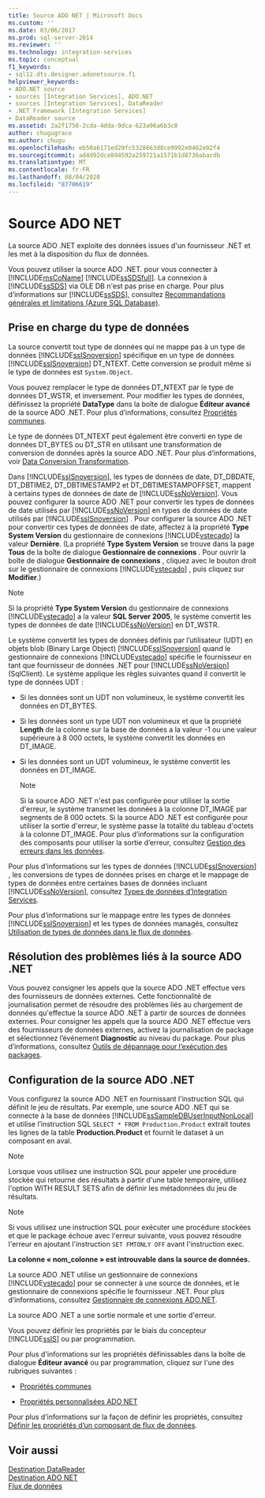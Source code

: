```yaml
---
title: Source ADO NET | Microsoft Docs
ms.custom: ''
ms.date: 03/06/2017
ms.prod: sql-server-2014
ms.reviewer: ''
ms.technology: integration-services
ms.topic: conceptual
f1_keywords:
- sql12.dts.designer.adonetsource.f1
helpviewer_keywords:
- ADO.NET source
- sources [Integration Services], ADO.NET
- sources [Integration Services], DataReader
- .NET Framework [Integration Services]
- DataReader source
ms.assetid: 2a2f1750-2cda-4dda-9dca-623a96a6b3c0
author: chugugrace
ms.author: chugu
ms.openlocfilehash: eb50a6171ed29fc5328663d8ce9992e0462e02f4
ms.sourcegitcommit: ad4d92dce894592a259721a1571b1d8736abacdb
ms.translationtype: MT
ms.contentlocale: fr-FR
ms.lasthandoff: 08/04/2020
ms.locfileid: "87706619"
---
```

# <a name="ado-net-source"></a>Source ADO NET
  La source ADO .NET exploite des données issues d'un fournisseur .NET et les met à la disposition du flux de données.  
  
 Vous pouvez utiliser la source ADO .NET. pour vous connecter à [!INCLUDE[msCoName](../../includes/msconame-md.md)] [!INCLUDE[ssSDSfull](../../includes/sssdsfull-md.md)]. La connexion à [!INCLUDE[ssSDS](../../includes/sssds-md.md)] via OLE DB n'est pas prise en charge. Pour plus d’informations sur [!INCLUDE[ssSDS](../../includes/sssds-md.md)], consultez [Recommandations générales et limitations (Azure SQL Database)](https://go.microsoft.com/fwlink/?LinkId=248228).  
  
## <a name="data-type-support"></a>Prise en charge du type de données  
 La source convertit tout type de données qui ne mappe pas à un type de données [!INCLUDE[ssISnoversion](../../includes/ssisnoversion-md.md)] spécifique en un type de données [!INCLUDE[ssISnoversion](../../includes/ssisnoversion-md.md)] DT_NTEXT. Cette conversion se produit même si le type de données est `System.Object`.  
  
 Vous pouvez remplacer le type de données DT_NTEXT par le type de données DT_WSTR, et inversement. Pour modifier les types de données, définissez la propriété **DataType** dans la boîte de dialogue **Éditeur avancé** de la source ADO .NET. Pour plus d’informations, consultez [Propriétés communes](../common-properties.md).  
  
 Le type de données DT_NTEXT peut également être converti en type de données DT_BYTES ou DT_STR en utilisant une transformation de conversion de données après la source ADO .NET. Pour plus d’informations, voir [Data Conversion Transformation](transformations/data-conversion-transformation.md).  
  
 Dans [!INCLUDE[ssISnoversion](../../includes/ssisnoversion-md.md)], les types de données de date, DT_DBDATE, DT_DBTIME2, DT_DBTIMESTAMP2 et DT_DBTIMESTAMPOFFSET, mappent à certains types de données de date de [!INCLUDE[ssNoVersion](../../includes/ssnoversion-md.md)]. Vous pouvez configurer la source ADO .NET pour convertir les types de données de date utilisés par [!INCLUDE[ssNoVersion](../../includes/ssnoversion-md.md)] en types de données de date utilisés par [!INCLUDE[ssISnoversion](../../includes/ssisnoversion-md.md)] . Pour configurer la source ADO .NET pour convertir ces types de données de date, affectez à la propriété **Type System Version** du gestionnaire de connexions [!INCLUDE[vstecado](../../includes/vstecado-md.md)] la valeur **Dernière**. (La propriété **Type System Version** se trouve dans la page **Tous** de la boîte de dialogue **Gestionnaire de connexions** . Pour ouvrir la boîte de dialogue **Gestionnaire de connexions** , cliquez avec le bouton droit sur le gestionnaire de connexions [!INCLUDE[vstecado](../../includes/vstecado-md.md)] , puis cliquez sur **Modifier**.)  
  
> [!NOTE]  
>  Si la propriété **Type System Version** du gestionnaire de connexions [!INCLUDE[vstecado](../../includes/vstecado-md.md)] a la valeur **SQL Server 2005**, le système convertit les types de données de date [!INCLUDE[ssNoVersion](../../includes/ssnoversion-md.md)] en DT_WSTR.  
  
 Le système convertit les types de données définis par l’utilisateur (UDT) en objets blob (Binary Large Object) [!INCLUDE[ssISnoversion](../../includes/ssisnoversion-md.md)] quand le gestionnaire de connexions [!INCLUDE[vstecado](../../includes/vstecado-md.md)] spécifie le fournisseur en tant que fournisseur de données .NET pour [!INCLUDE[ssNoVersion](../../includes/ssnoversion-md.md)] (SqlClient). Le système applique les règles suivantes quand il convertit le type de données UDT :  
  
-   Si les données sont un UDT non volumineux, le système convertit les données en DT_BYTES.  
  
-   Si les données sont un type UDT non volumineux et que la propriété **Length** de la colonne sur la base de données a la valeur -1 ou une valeur supérieure à 8 000 octets, le système convertit les données en DT_IMAGE.  
  
-   Si les données sont un UDT volumineux, le système convertit les données en DT_IMAGE.  
  
    > [!NOTE]  
    >  Si la source ADO .NET n'est pas configurée pour utiliser la sortie d'erreur, le système transmet les données à la colonne DT_IMAGE par segments de 8 000 octets. Si la source ADO .NET est configurée pour utiliser la sortie d'erreur, le système passe la totalité du tableau d'octets à la colonne DT_IMAGE. Pour plus d’informations sur la configuration des composants pour utiliser la sortie d’erreur, consultez [Gestion des erreurs dans les données](error-handling-in-data.md).  
  
 Pour plus d’informations sur les types de données [!INCLUDE[ssISnoversion](../../includes/ssisnoversion-md.md)] , les conversions de types de données prises en charge et le mappage de types de données entre certaines bases de données incluant [!INCLUDE[ssNoVersion](../../includes/ssnoversion-md.md)], consultez [Types de données d’Integration Services](integration-services-data-types.md).  
  
 Pour plus d’informations sur le mappage entre les types de données [!INCLUDE[ssISnoversion](../../includes/ssisnoversion-md.md)] et les types de données managés, consultez [Utilisation de types de données dans le flux de données](../extending-packages-custom-objects/data-flow/working-with-data-types-in-the-data-flow.md).  
  
## <a name="ado-net-source-troubleshooting"></a>Résolution des problèmes liés à la source ADO .NET  
 Vous pouvez consigner les appels que la source ADO .NET effectue vers des fournisseurs de données externes. Cette fonctionnalité de journalisation permet de résoudre des problèmes liés au chargement de données qu'effectue la source ADO .NET à partir de sources de données externes. Pour consigner les appels que la source ADO .NET effectue vers des fournisseurs de données externes, activez la journalisation de package et sélectionnez l’événement **Diagnostic** au niveau du package. Pour plus d’informations, consultez [Outils de dépannage pour l’exécution des packages](../troubleshooting/troubleshooting-tools-for-package-execution.md).  
  
## <a name="ado-net-source-configuration"></a>Configuration de la source ADO .NET  
 Vous configurez la source ADO .NET en fournissant l'instruction SQL qui définit le jeu de résultats. Par exemple, une source ADO .NET qui se connecte à la base de données [!INCLUDE[ssSampleDBUserInputNonLocal](../../includes/sssampledbuserinputnonlocal-md.md)] et utilise l’instruction SQL `SELECT * FROM Production.Product` extrait toutes les lignes de la table **Production.Product** et fournit le dataset à un composant en aval.  
  
> [!NOTE]  
>  Lorsque vous utilisez une instruction SQL pour appeler une procédure stockée qui retourne des résultats à partir d'une table temporaire, utilisez l'option WITH RESULT SETS afin de définir les métadonnées du jeu de résultats.  
  
> [!NOTE]  
>  Si vous utilisez une instruction SQL pour exécuter une procédure stockées et que le package échoue avec l'erreur suivante, vous pouvez résoudre l'erreur en ajoutant l'instruction `SET FMTONLY OFF` avant l'instruction exec.  
>   
>  **La colonne « nom_colonne » est introuvable dans la source de données.**  
  
 La source ADO .NET utilise un gestionnaire de connexions [!INCLUDE[vstecado](../../includes/vstecado-md.md)] pour se connecter à une source de données, et le gestionnaire de connexions spécifie le fournisseur .NET. Pour plus d’informations, consultez [Gestionnaire de connexions ADO.NET](../connection-manager/ado-net-connection-manager.md).  
  
 La source ADO .NET a une sortie normale et une sortie d'erreur.  
  
 Vous pouvez définir les propriétés par le biais du concepteur [!INCLUDE[ssIS](../../includes/ssis-md.md)] ou par programmation.  
  
 Pour plus d'informations sur les propriétés définissables dans la boîte de dialogue **Éditeur avancé** ou par programmation, cliquez sur l'une des rubriques suivantes :  
  
-   [Propriétés communes](../common-properties.md)  
  
-   [Propriétés personnalisées ADO NET](ado-net-custom-properties.md)  
  
 Pour plus d’informations sur la façon de définir les propriétés, consultez [Définir les propriétés d’un composant de flux de données](set-the-properties-of-a-data-flow-component.md).  
  
## <a name="see-also"></a>Voir aussi  
 [Destination DataReader](datareader-destination.md)   
 [Destination ADO NET](ado-net-destination.md)   
 [Flux de données](data-flow.md)  
  
  
